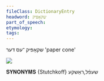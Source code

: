 ```yaml
---
fileClass: DictionaryEntry
headword: שקאָפּיק
part_of_speech: 
etymology: 
tags: 
---
```

שקאָפּיק
־עס
דער
'paper cone'

![](https://ia802902.us.archive.org/9/items/Yiddish-Dialect-Maps/Herzog7-2-5-TorbelBajteleTutlShkormicZekeleShkopik-282.jpg)

𝐒𝐘𝐍𝐎𝐍𝐘𝐌𝐒 {Stutchkoff}
שעפֿל,ראַשקע